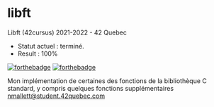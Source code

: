# libft
 Libft (42cursus) 2021-2022 - 42 Quebec

- Statut actuel : terminé.
- Result        : 100%

[![forthebadge](https://forthebadge.com/images/badges/made-with-c.svg)](https://forthebadge.com)
[![forthebadge](https://forthebadge.com/images/badges/built-with-love.svg)](https://forthebadge.com)

Mon implémentation de certaines des fonctions de la bibliothèque C standard, y compris quelques fonctions supplémentaires
nmallett@student.42quebec.com